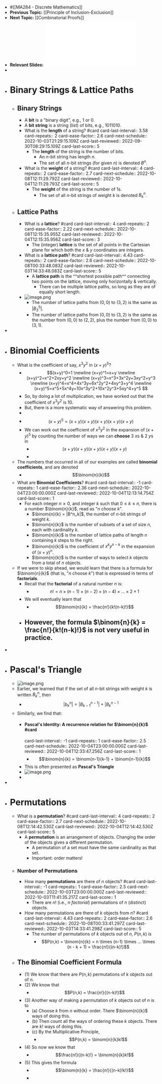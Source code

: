 - #[[MA284 - Discrete Mathematics]]
- **Previous Topic:** [[Principle of Inclusion-Exclusion]]
- **Next Topic:** [[Combinatorial Proofs]]
- **Relevant Slides:** ![MA284-Week03.pdf](../assets/MA284-Week03_1663699934644_0.pdf)
-
- # Binary Strings & Lattice Paths
	- ## Binary Strings
		- A **bit** is a "binary digit", e.g., 1 or 0.
		- A **bit string** is a string (list) of bits, e.g., 1011010.
		- What is the **length** of a string? #card
		  card-last-interval:: 3.58
		  card-repeats:: 2
		  card-ease-factor:: 2.6
		  card-next-schedule:: 2022-10-03T21:29:15.109Z
		  card-last-reviewed:: 2022-09-30T08:29:15.109Z
		  card-last-score:: 5
			- The **length** of the string is the number of bits.
				- An $n$-bit string has length $n$.
				- The set of all $n$-bit strings (for given $n$) is denoted $B^n$.
		- What is the **weight** of a string? #card
		  card-last-interval:: 4
		  card-repeats:: 2
		  card-ease-factor:: 2.7
		  card-next-schedule:: 2022-10-08T12:11:29.792Z
		  card-last-reviewed:: 2022-10-04T12:11:29.793Z
		  card-last-score:: 5
			- The **weight** of the string is the number of 1s.
				- The set of all $n$-bit strings of weight $k$ is denoted $B^n_k$.
	- ## Lattice Paths
		- What is a **lattice**? #card
		  card-last-interval:: 4
		  card-repeats:: 2
		  card-ease-factor:: 2.22
		  card-next-schedule:: 2022-10-08T12:15:35.955Z
		  card-last-reviewed:: 2022-10-04T12:15:35.956Z
		  card-last-score:: 3
			- The (integer) **lattice** is the set of all points in the Cartesian plane for which both the $x$ & $y$ coordinates are integers.
		- What is a **lattice path**? #card
		  card-last-interval:: 4.43
		  card-repeats:: 2
		  card-ease-factor:: 2.6
		  card-next-schedule:: 2022-10-08T00:33:48.083Z
		  card-last-reviewed:: 2022-10-03T14:33:48.083Z
		  card-last-score:: 5
			- A **lattice path** is the ^^shortest possible path^^ connecting two points on the lattice, moving only horizontally & vertically.
				- There can be multiple lattice paths, so long as they are of equally short length.
		- ![image.png](../assets/image_1663745526135_0.png)
			- The number of lattice paths from $(0,0)$ to $(3,2)$ is the same as $|B_3^5|$.
			- The number of lattice paths from $(0,0)$ to $(3,2)$ is the same as the number from $(0,0)$ to $(2,2)$, plus the number from $(0,0)$ to $(3,1)$.
-
- # Binomial Coefficients
	- What is the coefficient of say, $x^3y^2$ in $(x+y)^5$?
		- $$(x+y)^0=1
		  \newline
		  (x+y)^1=x+y
		  \newline
		  (x+y)^2=x^2+2xy+y^2
		  \newline
		  (x+y)^3=x^3+3x^2y+3xy^2+y^3
		  \newline
		  (x+y)^4=x^4+4x^3y+6x^2y^2+4xy^3+y^4
		  \newline
		  (x+y)^5=x^5+5x^4y+10x^3y^2+10x^2y^3+5xy^4+y^5
		  $$
		- So, by doing a lot of multiplication, we have worked out that the coefficient of $x^3y^2$ is $10$.
		- But, there is a more systematic way of answering this problem.
		-
		- $$(x+y)^5=(x+y)(x+y)(x+y)(x+y)(x+y)$$
		- We can work out the coefficient of $x^3y^2$ in the expansion of $(x+y)^5$ by counting the number of ways we can **choose** $3$ $x$s & $2$ $y$s in
			- $$(x+y)(x+y)(x+y)(x+y)(x+y)$$
			-
	- The numbers that occurred in all of our examples are called **binomial coefficients**, and are denoted
		- $$\binom{n}{k}$$
	- What are **Binomial Coefficients**? #card
	  card-last-interval:: -1
	  card-repeats:: 1
	  card-ease-factor:: 2.36
	  card-next-schedule:: 2022-10-04T23:00:00.000Z
	  card-last-reviewed:: 2022-10-04T12:13:14.754Z
	  card-last-score:: 1
		- For each integer $n \geq 0$, and integer $k$ such that $0 \leq k \leq n$, there is a number $\binom{n}{k}$, read as "$n$ *choose* $k$".
			- $\binom{n}{k} = |B^n_k|$, the number of $n$-bit strings of weight $k$.
			- $\binom{n}{k}$ is the number of subsets of a set of size $n$, each with cardinality $k$.
			- $\binom{n}{k}$ is the number of lattice paths of length $n$ containing $k$ steps to the right.
			- $\binom{n}{k}$ is the coefficient of $x^k y^{n-k}$ in the expansion of $(x+y)^n$.
			- $\binom{n}{k}$ is the number of ways to select $k$ objects from a total of $n$ objects.
	- If we were to skip ahead, we would learn that there is a formula for $\binom{n}{k}$ (that is, "$n$ choose $k$") that is expressed in terms of **factorials**.
		- Recall that the **factorial** of a natural number $n$ is:
			- $$n! = n \times (n-1) \times (n-2) \times (n-4) \times ... \times 2 \times 1$$
		- We will eventually learn that
			- $$\binom{n}{k} = \frac{n!}{k!(n-k)!}$$
		- However, the formula $\binom{n}{k} = \frac{n!}{k!(n-k)!}$ is not very useful in practice.
			-
-
- # Pascal's Triangle
	- ![image.png](../assets/image_1663751328603_0.png)
	- Earlier, we learned that if the set of all $n$-bit strings with weight $k$ is written $B^n_k$, then
		- $$|b^n_k| = |B^{n-1}_{k-1}| + |B^{n-1}_k$$
	- Similarly, we find that:
		- #### Pascal's Identity: A recurrence relation for $\binom{n}{k}$ #card
		  card-last-interval:: -1
		  card-repeats:: 1
		  card-ease-factor:: 2.5
		  card-next-schedule:: 2022-10-04T23:00:00.000Z
		  card-last-reviewed:: 2022-10-04T12:33:47.256Z
		  card-last-score:: 1
			- $$\binom{n}{k} = \binom{n-1}{k-1} + \binom{n-1}{k}$$
		- This is often presented as **Pascal's Triangle**
		- ![image.png](../assets/image_1663751709631_0.png)
		-
-
- # Permutations
	- What is a **permutation**? #card
	  card-last-interval:: 4
	  card-repeats:: 2
	  card-ease-factor:: 2.7
	  card-next-schedule:: 2022-10-08T12:14:42.530Z
	  card-last-reviewed:: 2022-10-04T12:14:42.530Z
	  card-last-score:: 5
		- A **permutation** is an arrangement of objects. Changing the order of the objects gives a different permutation.
			- A permutation of a set must have the same cardinality as that set.
			- Important: order matters!
	- ### Number of Permutations
		- How many **permutations** are there of $n$ objects? #card
		  card-last-interval:: -1
		  card-repeats:: 1
		  card-ease-factor:: 2.5
		  card-next-schedule:: 2022-10-03T23:00:00.000Z
		  card-last-reviewed:: 2022-10-03T11:41:35.217Z
		  card-last-score:: 1
			- There are $n!$ (i.e., $n$ *factorial*) permutations of $n$ (distinct) objects.
		- How many permutations are there of $k$ objects from $n$? #card
		  card-last-interval:: 4.43
		  card-repeats:: 2
		  card-ease-factor:: 2.6
		  card-next-schedule:: 2022-10-08T00:33:41.297Z
		  card-last-reviewed:: 2022-10-03T14:33:41.298Z
		  card-last-score:: 5
			- The number of permutations of $k$ objects out of $n$, $P(n,k)$ is
				- $$P(n,k) = \binom{n}{k} = n \times (n-1) \times ... \times (n - k + 1) = \frac{n!}{(n-k)!}$$
	- ## The Binomial Coefficient Formula
		- (1) We know that there are $P(n,k)$ permutations of $k$ objects out of $n$.
		- (2) We know that
			- $$P(n,k) = \frac{n!}{(n-k)!}$$
		- (3) Another way of making a permutation of $k$ objects out of $n$ is to
			- (a) Choose $k$ from $n$ without order. There $\binom{n}{k}$ ways of doing this.
			- (b) Then count all the ways of ordering these $k$ objects. There are $k!$ ways of doing this.
			- (c) By the Multiplicative Principle,
				- $$P(n,k) = \binom{n}{k}k!$$
		- (4) So now we know that
			- $$\frac{n!}{(n-k)!} = \binom{n}{k}k!$$
		- (5) This gives the formula
			- $$\binom{n}{k} = \frac{n!}{(n-k)!k!}$$
			-